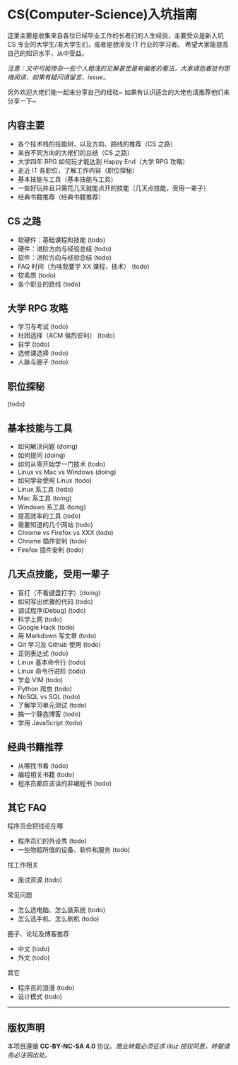 # CS(Computer-Science)入坑指南

这里主要是收集来自各位已经毕业工作的长者们的人生经验，主要受众是新入坑 CS 专业的大学生/准大学生们，或者是想涉及 IT 行业的学习者。
希望大家能提高自己的知识水平，从中受益。

*注意：文中可能掺杂一些个人粗浅的见解甚至是有偏差的看法，大家请抱着批判思维阅读，如果有疑问请留言、issue。*

另外欢迎大佬们能一起来分享自己的经验~
如果有认识适合的大佬也请推荐他们来分享一下~

## 内容主要

- 各个技术栈的技能树，以及方向、路线的推荐（CS 之路）
- 来自不同方向的大佬们的总结（CS 之路）
- 大学四年 RPG 如何玩才能达到 Happy End（大学 RPG 攻略）
- 走近 IT 各职位，了解工作内容（职位探秘）
- 基本技能与工具（基本技能与工具）
- 一些好玩并且只需花几天就能点开的技能（几天点技能，受用一辈子）
- 经典书籍推荐（经典书籍推荐）


## CS 之路

- 软硬件：基础课程和技能 (todo)
- 硬件：进阶方向与经验总结 (todo)
- 软件：进阶方向与经验总结 (todo)
- FAQ 时间（为啥我要学 XX 课程、技术） (todo)
- 软素质 (todo)
- 各个职业的路线 (todo)

## 大学 RPG 攻略

- 学习与考试 (todo)
- 社团选择（ACM 强烈安利） (todo)
- 自学 (todo)
- 选修课选择 (todo)
- 人脉与圈子 (todo)

## 职位探秘

 (todo)

## 基本技能与工具

- 如何解决问题 (doing)
- 如何提问 (doing)
- 如何从零开始学一门技术 (todo)
- Linux vs Mac vs Windows (doing)
- 如何学会使用 Linux (todo)
- Linux 系工具 (todo)
- Mac 系工具 (toing)
- Windows 系工具 (toing)
- 提高效率的工具 (todo)
- 需要知道的几个网站 (todo)
- Chrome vs Firefox vs XXX (todo)
- Chrome 插件安利 (todo)
- Firefox 插件安利 (todo)

## 几天点技能，受用一辈子

- 盲打（不看键盘打字）(doing)
- 如何写出优雅的代码 (todo)
- 调试程序(Debug) (todo)
- 科学上网 (todo)
- Google Hack (todo)
- 用 Markdown 写文章 (todo)
- Git 学习及 Github 使用 (todo)
- 正则表达式 (todo)
- Linux 基本命令行 (todo)
- Linux 命令行进阶 (todo)
- 学会 VIM (todo)
- Python 爬虫 (todo)
- NoSQL vs SQL (todo)
- 了解学习单元测试 (todo)
- 搞一个静态博客 (todo)
- 学用 JavaScript (todo)

## 经典书籍推荐

- 从哪找书看 (todo)
- 编程相关书籍 (todo)
- 程序员都应该读的非编程书 (todo)

## 其它 FAQ

程序员会把钱花在哪

- 程序员们的外设秀 (todo)
- 一些物超所值的设备、软件和服务 (todo)

找工作相关

- 面试资源 (todo)

常见问题

- 怎么选电脑、怎么装系统 (todo)
- 怎么选手机、怎么刷机 (todo)

圈子、论坛及博客推荐

- 中文 (todo)
- 外文 (todo)

其它

- 程序员的浪漫 (todo)
- 设计模式 (todo)

----

## 版权声明

本项目遵循 **CC-BY-NC-SA 4.0** 协议。*商业转载必须征求 illuz 授权同意，转载请务必注明出处。*

